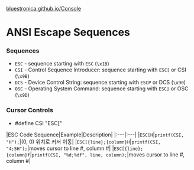 [bluestronica.github.io/Console](https://bluestronica.github.io/Console)

# ANSI Escape Sequences
### Sequences
- `ESC` - sequence starting with `ESC` (`\x1B`)
- `CSI` - Control Sequence Introducer: sequence starting with `ESC[` or CSI (`\x9B`)
- `DCS` - Device Control String: sequence starting with `ESCP` or DCS (`\x90`)
- `OSC` - Operating System Command: sequence starting with `ESC]` or OSC (`\x9D`)

### Cursor Controls
- #define CSI "ESC["

|ESC Code Sequence|Example|Description|
|:---|:---|
|`ESC[H`|`printf(CSI, "H");`|(0, 0) 위치로 커서 이동|
|`ESC[{line};{column}H`|`printf(CSI, "4;5H");`|moves cursor to line #, column #|
|`ESC[{line};{column}f`|`printf(CSI, "%d;%df", line, column);`|moves cursor to line #, column #|